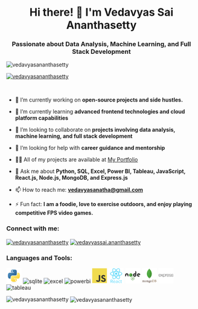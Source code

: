 <h1 align="center">Hi there! 👋 I'm Vedavyas Sai Ananthasetty</h1>
<h3 align="center">Passionate about Data Analysis, Machine Learning, and Full Stack Development</h3>

<p align="left"> <img src="https://komarev.com/ghpvc/?username=vedavyasananthasetty&label=Profile%20views&color=0e75b6&style=flat" alt="vedavyasananthasetty" /> </p>

<p align="left"> <a href="https://github.com/ryo-ma/github-profile-trophy"><img src="https://github-profile-trophy.vercel.app/?username=vedavyasananthasetty" alt="vedavyasananthasetty" /></a> </p>

<p align="left">
  <a href="https://twitter.com/" target="_blank"><img src="https://img.shields.io/twitter/follow/?logo=twitter&style=for-the-badge" alt="" /></a>
</p>

- 🔭 I’m currently working on **open-source projects and side hustles.**

- 🌱 I’m currently learning **advanced frontend technologies and cloud platform capabilities**

- 👯 I’m looking to collaborate on **projects involving data analysis, machine learning, and full stack development**

- 🤝 I’m looking for help with **career guidance and mentorship**

- 👨‍💻 All of my projects are available at [My Portfolio](https://my-portfolio-chi-blond.vercel.app/)

- 💬 Ask me about **Python, SQL, Excel, Power BI, Tableau, JavaScript, React.js, Node.js, MongoDB, and Express.js**

- 📫 How to reach me: **vedavyasanatha@gmail.com**

- ⚡ Fun fact: **I am a foodie, love to exercise outdoors, and enjoy playing competitive FPS video games.**

<h3 align="left">Connect with me:</h3>
<p align="left">
  <a href="https://linkedin.com/in/vedavyasananthasetty" target="blank"><img align="center" src="https://raw.githubusercontent.com/rahuldkjain/github-profile-readme-generator/master/src/images/icons/Social/linked-in-alt.svg" alt="vedavyasananthasetty" height="30" width="40" /></a>
  <a href="https://fb.com/vedavyassai.ananthasetty" target="blank"><img align="center" src="https://raw.githubusercontent.com/rahuldkjain/github-profile-readme-generator/master/src/images/icons/Social/facebook.svg" alt="vedavyassai.ananthasetty" height="30" width="40" /></a>
</p>

<h3 align="left">Languages and Tools:</h3>
<p align="left"> 
  <img src="https://raw.githubusercontent.com/devicons/devicon/master/icons/python/python-original.svg" alt="python" width="40" height="40"/>
  <img src="https://www.vectorlogo.zone/logos/sqlite/sqlite-icon.svg" alt="sqlite" width="40" height="40"/>
  <img src="https://www.logo.wine/a/logo/Microsoft_Excel/Microsoft_Excel-Logo.wine.svg" alt="excel" width="40" height="40"/>
  <img src="https://www.vectorlogo.zone/logos/microsoft_powerbi/microsoft_powerbi-icon.svg" alt="powerbi" width="40" height="40"/>
  <img src="https://raw.githubusercontent.com/devicons/devicon/master/icons/javascript/javascript-original.svg" alt="javascript" width="40" height="40"/>
  <img src="https://raw.githubusercontent.com/devicons/devicon/master/icons/react/react-original-wordmark.svg" alt="react" width="40" height="40"/>
  <img src="https://raw.githubusercontent.com/devicons/devicon/master/icons/nodejs/nodejs-original-wordmark.svg" alt="nodejs" width="40" height="40"/>
  <img src="https://raw.githubusercontent.com/devicons/devicon/master/icons/mongodb/mongodb-original-wordmark.svg" alt="mongodb" width="40" height="40"/>
  <img src="https://raw.githubusercontent.com/devicons/devicon/master/icons/express/express-original-wordmark.svg" alt="expressjs" width="40" height="40"/>
  <img src="https://user-images.githubusercontent.com/18670428/67620073-ca558e00-f7fa-11e9-9ea2-ed3a80c59210.png" alt="tableau" width="40" height="40"/>
  <!-- Add more icons as per your specific skills -->
</p>

<p><img align="left" src="https://github-readme-stats.vercel.app/api/top-langs?username=vedavyasananthasetty&show_icons=true&locale=en&layout=compact" alt="vedavyasananthasetty" /></p>

<p>&nbsp;<img align="center" src="https://github-readme-stats.vercel.app/api?username=vedavyasananthasetty&show_icons=true&locale=en" alt="vedavyasananthasetty" /></p>
